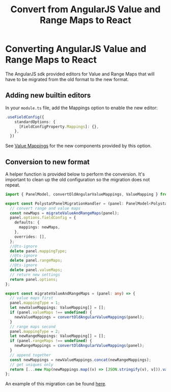 ﻿---
id: angular-react-convert-value-and-range-maps
title: Convert from AngularJS Value and Range Maps to React
sidebar_position: 5
description: How to migrate a plugin that uses value and range maps.
keywords:
  - grafana
  - plugins
  - plugin
  - React
  - ReactJS
  - Angular
  - migration
  - rangemap
  - valuemap
---

# Converting AngularJS Value and Range Maps to React

The AngularJS sdk provided editors for Value and Range Maps that will have to be migrated from the old format to the new format.

## Adding new builtin editors

In your `module.ts` file, add the Mappings option to enable the new editor:

```ts
.useFieldConfig({
    standardOptions: {
      [FieldConfigProperty.Mappings]: {},
    },
  })
```

See [Value Mappings](https://grafana.com/docs/grafana/latest/panels-visualizations/configure-value-mappings/) for the new components provided by this option.

## Conversion to new format

A helper function is provided below to perform the conversion. It's important to clean up the old configuration so the migration does not repeat.

```ts
import { PanelModel, convertOldAngularValueMappings, ValueMapping } from '@grafana/data';

export const PolystatPanelMigrationHandler = (panel: PanelModel<PolystatOptions>): Partial<PolystatOptions> => {
  // convert range and value maps
  const newMaps = migrateValueAndRangeMaps(panel);
  panel.options.fieldConfig = {
    defaults: {
      mappings: newMaps,
    },
    overrides: [],
  };
  //@ts-ignore
  delete panel.mappingType;
  //@ts-ignore
  delete panel.rangeMaps;
  //@ts-ignore
  delete panel.valueMaps;
  // return new settings
  return panel.options;
};

export const migrateValueAndRangeMaps = (panel: any) => {
  // value maps first
  panel.mappingType = 1;
  let newValueMappings: ValueMapping[] = [];
  if (panel.valueMaps !== undefined) {
    newValueMappings = convertOldAngularValueMappings(panel);
  }
  // range maps second
  panel.mappingType = 2;
  let newRangeMappings: ValueMapping[] = [];
  if (panel.rangeMaps !== undefined) {
    newRangeMappings = convertOldAngularValueMappings(panel);
  }
  // append together
  const newMappings = newValueMappings.concat(newRangeMappings);
  // get uniques only
  return [...new Map(newMappings.map((v) => [JSON.stringify(v), v])).values()];
};
```

An example of this migration can be found [here](https://github.com/grafana/grafana-polystat-panel/blob/main/src/migrations.ts#L131).
